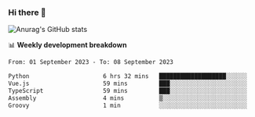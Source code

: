 ### Hi there 👋
![Anurag's GitHub stats](https://github-readme-stats.vercel.app/api?username=jami1024&show_icons=true&theme=radical)

📊 **Weekly development breakdown**
<!--START_SECTION:waka-->

```txt
From: 01 September 2023 - To: 08 September 2023

Python                     6 hrs 32 mins   ███████████████████░░░░░░   75.82 %
Vue.js                     59 mins         ███░░░░░░░░░░░░░░░░░░░░░░   11.45 %
TypeScript                 59 mins         ███░░░░░░░░░░░░░░░░░░░░░░   11.42 %
Assembly                   4 mins          ▒░░░░░░░░░░░░░░░░░░░░░░░░   00.83 %
Groovy                     1 min           ░░░░░░░░░░░░░░░░░░░░░░░░░   00.30 %
```

<!--END_SECTION:waka-->
<!--
**jami1024/jami1024** is a ✨ _special_ ✨ repository because its `README.md` (this file) appears on your GitHub profile.

Here are some ideas to get you started:

- 🔭 I’m currently working on ...
- 🌱 I’m currently learning ...
- 👯 I’m looking to collaborate on ...
- 🤔 I’m looking for help with ...
- 💬 Ask me about ...
- 📫 How to reach me: ...
- 😄 Pronouns: ...
- ⚡ Fun fact: ...
-->
